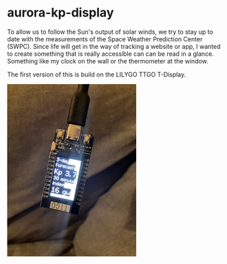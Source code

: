 # aurora-kp-display

To allow us to follow the Sun's output of solar winds, we try to stay up to date with the measurements
of the Space Weather Prediction Center (SWPC). Since life will get in the way of tracking a website or
app, I wanted to create something that is really accessible can can be read in a glance. Something like
my clock on the wall or the thermometer at the window.

The first version of this is build on the LILYGO TTGO T-Display.
  
<img src="IMG_0983.jpg" width="300">
